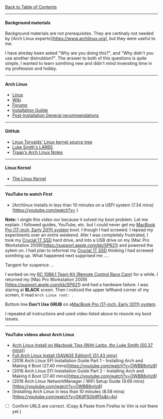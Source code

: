 [Back to Table of Contents](../README.md)
***

#### Background materials
Background materials are not prerequisites.  They are certinaly not needed by
[Arch Linux experts](https://www.archlinux.org], but they were useful to me.

I have alreday been asked "Why are you doing this?", and "Why didn't you use
another distrubtion?".  The answer to both of this questions is quite simple,
I wanted to learn somthing new and didn't mind invensting time in my profession
and hobby.

---
#### Arch Linux
* [Linux](https://www.archlinux.org)
* [Wiki](https://wiki.archlinux.org)
* [Forums](https://bbs.archlinux.org)
* [Installation Guilde](https://wiki.archlinux.org/index.php/Installation_guide)
* [Post-Installation General recommendations](https://wiki.archlinux.org/index.php/General_recommenations)

---
#### GitHub
* [Linux Torvalds' Linux kernel source tree](https://github.com/trovalds/linux)
* [Luke Smith's LARBS](https://github.com/LukeSmithxyz/LARBS)
* [Traap's Arch Linux Notes](https://github.com/Traap/archlinux)

---
#### Linux Kernel
* [The Linux Kernel](https://www.kernel.org) 

---
#### YouTube to watch First
* [Archlinux installs in less than 10 minutes on a UEFI system (7.34 mins)[https://youtube.com/watch?v= )

**Note:** I single this video our because it solved my boot problem.  Let me
explain.  I followed guides, YouTube, etc. but I could never get my [MacBook
Pro (17-inch, Early 2011) system](https://support.apple.com/kb/SP621) boot.
I though I had screwed.  I repead my experiments over an entire weekend.  Afer
I was completely frustrated, I took my [Crucial 1T SSD](www.curcial.com) hard
drive, and into a USB drive on my [Mac Pro Workstation
2009)[https://support.apple.com/kb/SP621) and powered the sytem on.  I had plan
to reformat my [Crucial 1T SSD](www.curcial.com) thinking I had screwed
somthing up. What happened next supprised me ....

Tangent for suspence ... 

I worked on my [RC 10B6.1 Team Kit (Remote Control Race Care)](https://www.associatedelectrnics.com/teamassociated/cars_and_trucsk/RC10B.1/Team)
for a while.  I returned my [Mac Pro Workstation 2009)[https://support.apple.com/kb/SP621) and 
had a hardware failure. I was staring at **BLACK** sceen.  Then I noticed the upper lefthand
corner of my screen, it read `Arch Linux root: `.

Bottom line __Don't Use GRUB__ on a[MacBook Pro (17-inch, Early 2011) system](https://support.apple.com/kb/SP621).

I repeated all instructions and used video listed above to resovle my boot issues.

---
#### YouTube videos about Arch Linux 
* [Arch Linux Install on Macbook Tips (With Larbs, thx Luke Smith (50.37 mins))](https://www.youtube.com/watch?v=tOTR4wsqY1M)
* [Full Arch Linux Install (SAVAGE Edition!) (51.43 mins)](https://www.youtube.com/watch?v=4PBqpXO_UOc)
* [2016 Arch Linux EFI Installation Guide Part 1 - Installing Arch and Making it Boot (27.40 mins)[https://youtube.com/watch?v=OWBB8vtiz8)
* [2016 Arch Linux EFI Installation Guide Part 2 - Installing Arch and Making it Boot (27.40 mins)[https://youtube.com/watch?v=OWBB8vtiz8)
* [2016 Arch Linux NetworkManager / WiFi Setup Guide (9.69 mins)[https://youtube.com/watch?v=OWBB8vtiz8)
* [Installing Arch Linux in less than 10 minutes (8.58 mins)[https://youtube.com/watch?v=GKdPSGb9f5s&t=4s)

- [ ] Confirm URLS are correct. (Copy & Paste from Firefox to Vim is not there yet.)

